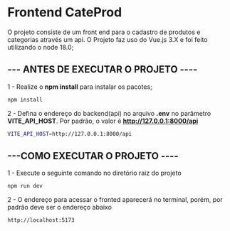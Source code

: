 # Frontend CateProd

O projeto consiste de um front end para o cadastro de produtos e categorias através um api. O Projeto faz uso do Vue.js 3.X e foi feito utilizando o node 18.0;


## --- ANTES DE EXECUTAR O PROJETO ----

1 - Realize o **npm install** para instalar os pacotes;

```bash
npm install
```

2 - Defina o endereço do backend(api) no arquivo **.env** no parâmetro **VITE_API_HOST**. Por padrão, o valor é **http://127.0.0.1:8000/api**

```bash
VITE_API_HOST=http://127.0.0.1:8000/api
```

## ---COMO EXECUTAR O PROJETO ----

1 - Execute o seguinte comando no diretório raiz do projeto 

```bash
npm run dev
```

2 - O endereço para acessar o fronted aparecerá no terminal, porém, por padrão deve ser o endereço abaixo

```bash
http://localhost:5173
```


